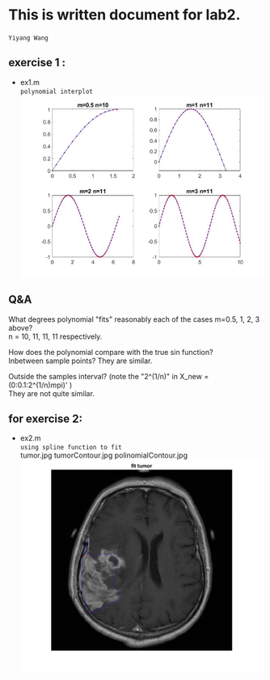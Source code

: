 # This is written document for lab2. 

`Yiyang Wang`

## exercise 1 :</br>
* ex1.m 
  </br>`polynomial interplot` 
![](linear_fit.jpg)

## Q&A
What degrees polynomial "fits" reasonably each of the cases m=0.5, 1, 2, 3 above? </br>
n = 10, 11, 11, 11 respectively.

How does the polynomial compare with the true sin function?</br>
Inbetween sample points?
They are similar.

Outside the samples interval? (note the "2^(1/n)" in X_new =(0:0.1:2^(1/n)*m*pi)' )</br>
They are not quite similar.


## for exercise 2:
* ex2.m </br>
`using spline function to fit` </br>
  tumor.jpg 
  tumorContour.jpg
  polinomialContour.jpg
![](fit_tumor.png)

